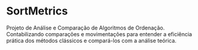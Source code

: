 # SortMetrics
Projeto de Análise e Comparação de Algoritmos de Ordenação. Contabilizando comparações e movimentações para entender a eficiência prática dos métodos clássicos e compará-los com a análise teórica.
